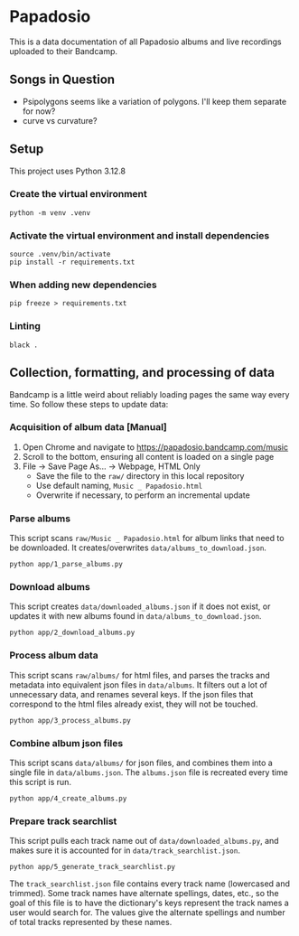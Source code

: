 # Papadosio

This is a data documentation of all Papadosio albums and live recordings uploaded to their Bandcamp.

## Songs in Question

- Psipolygons seems like a variation of polygons. I'll keep them separate for now?
- curve vs curvature?


## Setup

This project uses Python 3.12.8

### Create the virtual environment

```
python -m venv .venv
```

### Activate the virtual environment and install dependencies

```
source .venv/bin/activate
pip install -r requirements.txt
```

### When adding new dependencies

```
pip freeze > requirements.txt
```

### Linting

```
black .
```

## Collection, formatting, and processing of data

Bandcamp is a little weird about reliably loading pages the same way every time. So follow these steps to update data:

### Acquisition of album data [Manual]

1. Open Chrome and navigate to https://papadosio.bandcamp.com/music
2. Scroll to the bottom, ensuring all content is loaded on a single page
3. File -> Save Page As... -> Webpage, HTML Only
    - Save the file to the `raw/` directory in this local repository
    - Use default naming, `Music _ Papadosio.html`
    - Overwrite if necessary, to perform an incremental update

### Parse albums

This script scans `raw/Music _ Papadosio.html` for album links that need to be downloaded. It creates/overwrites `data/albums_to_download.json`.

```
python app/1_parse_albums.py
```

### Download albums

This script creates `data/downloaded_albums.json` if it does not exist, or updates it with new albums found in `data/albums_to_download.json`.

```
python app/2_download_albums.py
```

### Process album data

This script scans `raw/albums/` for html files, and parses the tracks and metadata into equivalent json files in `data/albums`. It filters out a lot of unnecessary data, and renames several keys. If the json files that correspond to the html files already exist, they will not be touched.

```
python app/3_process_albums.py
```

### Combine album json files

This script scans `data/albums/` for json files, and combines them into a single file in `data/albums.json`. The `albums.json` file is recreated every time this script is run.

```
python app/4_create_albums.py
```

### Prepare track searchlist

This script pulls each track name out of `data/downloaded_albums.py`, and makes sure it is accounted for in `data/track_searchlist.json`.

```
python app/5_generate_track_searchlist.py
```

 The `track_searchlist.json` file contains every track name (lowercased and trimmed). Some track names have alternate spellings, dates, etc., so the goal of this file is to have the dictionary's keys represent the track names a user would search for. The values give the alternate spellings and number of total tracks represented by these names.
 